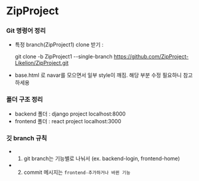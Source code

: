 # ZipProject

### Git 명령어 정리
- 특정 branch(ZipProject1) clone 받기 :

  git clone -b ZipProject1 --single-branch https://github.com/ZipProject-Likelion/ZipProject.git
  
- base.html 로 navar를 모으면서 일부 style이 깨짐. 해당 부분 수정 필요하니 참고하세용

### 폴더 구조 정리

- backend 폴더 : django project localhost:8000
- frontend 폴더 : react project localhost:3000

### 깃 branch 규칙

- 1. git branch는 기능별로 나눠서 (ex. backend-login, frontend-home)
- 2. commit 메시지는 `frontend-추가하거나 바뀐 기능`

